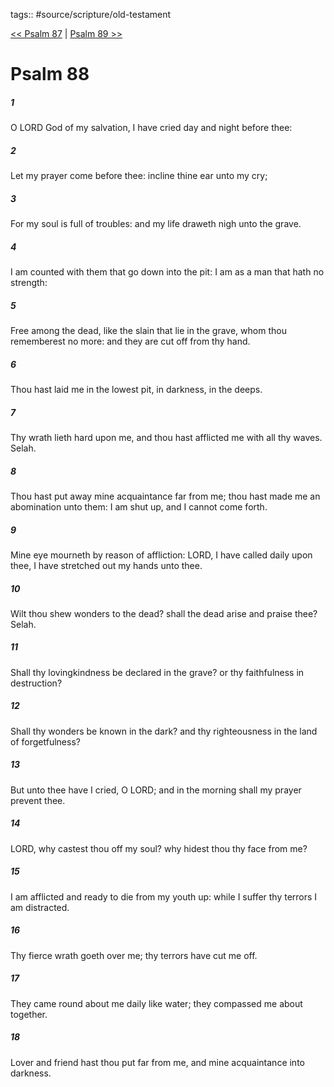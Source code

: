 tags:: #source/scripture/old-testament

[<< Psalm 87](old-testament/19_Psalms/Psalm_87.md) | [Psalm 89 >>](old-testament/19_Psalms/Psalm_89.md)

# Psalm 88

##### 1

O LORD God of my salvation, I have cried day and night before thee:

##### 2

Let my prayer come before thee: incline thine ear unto my cry;

##### 3

For my soul is full of troubles: and my life draweth nigh unto the grave.

##### 4

I am counted with them that go down into the pit: I am as a man that hath no strength:

##### 5

Free among the dead, like the slain that lie in the grave, whom thou rememberest no more: and they are cut off from thy hand.

##### 6

Thou hast laid me in the lowest pit, in darkness, in the deeps.

##### 7

Thy wrath lieth hard upon me, and thou hast afflicted me with all thy waves. Selah.

##### 8

Thou hast put away mine acquaintance far from me; thou hast made me an abomination unto them: I am shut up, and I cannot come forth.

##### 9

Mine eye mourneth by reason of affliction: LORD, I have called daily upon thee, I have stretched out my hands unto thee.

##### 10

Wilt thou shew wonders to the dead? shall the dead arise and praise thee? Selah.

##### 11

Shall thy lovingkindness be declared in the grave? or thy faithfulness in destruction?

##### 12

Shall thy wonders be known in the dark? and thy righteousness in the land of forgetfulness?

##### 13

But unto thee have I cried, O LORD; and in the morning shall my prayer prevent thee.

##### 14

LORD, why castest thou off my soul? why hidest thou thy face from me?

##### 15

I am afflicted and ready to die from my youth up: while I suffer thy terrors I am distracted.

##### 16

Thy fierce wrath goeth over me; thy terrors have cut me off.

##### 17

They came round about me daily like water; they compassed me about together.

##### 18

Lover and friend hast thou put far from me, and mine acquaintance into darkness.

